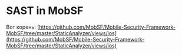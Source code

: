 # SAST in MobSF

Вот корень: [https://github.com/MobSF/Mobile-Security-Framework-MobSF/tree/master/StaticAnalyzer/views/ios](https://github.com/MobSF/Mobile-Security-Framework-MobSF/tree/master/StaticAnalyzer/views/ios)

